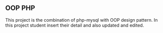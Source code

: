 
## OOP PHP

This project is the combination of php-mysql with OOP design pattern.
In this project student insert their detail and also updated and edited.
